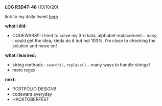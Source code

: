 **LOG R3D47-48** (10/10/20)

link to my daily tweet [here](https://twitter.com/Nightcoder2/status/1314822288785715201)


**what i did:**

- CODEWARS!!! i tried to solve my 3rd kata, alphabet replacement... easy, i could get the idea, kinda do it but not 100%.
i'm close to checking the solution and move on!

**what i learned:**

- string methods : `search()`, `replace()`... many ways to handle strings!
- more regex

**next:**

- PORTFOLIO DESIGN!!
- codewars everyday
- HACKTOBERFEST 






 
